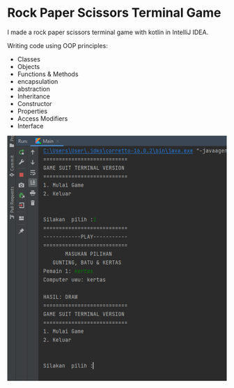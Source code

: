 # Rock Paper Scissors Terminal Game

I made a rock paper scissors terminal game with kotlin in IntelliJ IDEA.

Writing code using OOP principles:
- Classes 
- Objects
- Functions & Methods
- encapsulation
- abstraction
- Inheritance
- Constructor
- Properties
- Access Modifiers
- Interface


<p align="center">
  <img src="image/image-terminal-game.PNG">
</p>
